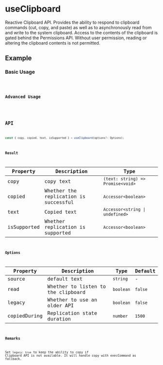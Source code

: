 # useClipboard

Reactive Clipboard API. Provides the ability to respond to clipboard commands (cut, copy, and paste) as well as to asynchronously read from and write to the system clipboard. Access to the contents of the clipboard is gated behind the Permissions API. Without user permission, reading or altering the clipboard contents is not permitted.

## Example

### Basic Usage

<code src="./demo/demo1.tsx" />

### Advanced Usage

<code src="./demo/demo2.tsx" />

## API

```typescript
const { copy, copied, text, isSupported } = useClipboard(options?: Options);
```

### Result

| Property    | Description                           | Type                              |
| ----------- | ------------------------------------- | --------------------------------- |
| copy        | copy text                             | `(text: string) => Promise<void>` |
| copied      | Whether the replication is successful | `Accessor<boolean>`               |
| text        | Copied text                           | `Accessor<string \| undefined>`   |
| isSupported | Whether replication is supported      | `Accessor<boolean>`               |

### Options

| Property     | Description                        | Type       | Default   |
| ------------ | ---------------------------------- | ---------- | --------- |
| source       | default text                       | `string`   | -         |
| read         | Whether to listen to the clipboard | `boolean`  | `false`   |
| legacy       | Whether to use an older API        | `boolean`  | `false`   |
| copiedDuring | Replication state duration         | `number`   | `1500`    |

### Remarks

Set `legacy: true` to keep the ability to copy if Clipboard API is not available. It will handle copy with execCommand as fallback.
